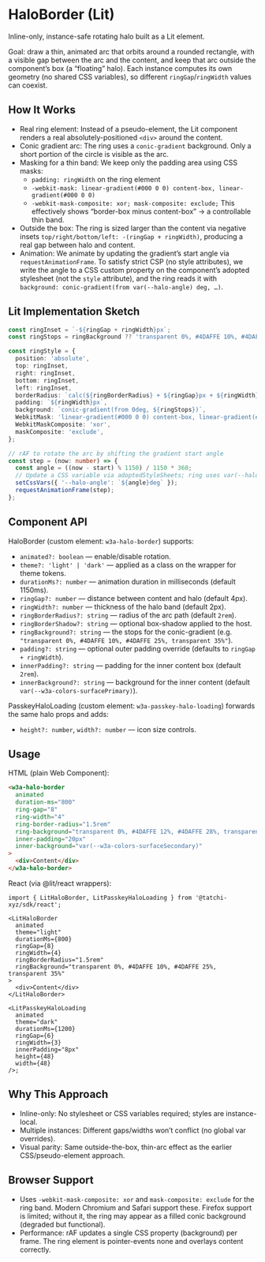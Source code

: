 # HaloBorder (Lit)

Inline-only, instance-safe rotating halo built as a Lit element.

Goal: draw a thin, animated arc that orbits around a rounded rectangle, with a visible gap between the arc and the content, and keep that arc outside the component’s box (a “floating” halo). Each instance computes its own geometry (no shared CSS variables), so different `ringGap`/`ringWidth` values can coexist.

## How It Works

- Real ring element: Instead of a pseudo-element, the Lit component renders a real absolutely-positioned `<div>` around the content.
- Conic gradient arc: The ring uses a `conic-gradient` background. Only a short portion of the circle is visible as the arc.
- Masking for a thin band: We keep only the padding area using CSS masks:
  - `padding: ringWidth` on the ring element
  - `-webkit-mask: linear-gradient(#000 0 0) content-box, linear-gradient(#000 0 0)`
  - `-webkit-mask-composite: xor; mask-composite: exclude;`
  This effectively shows “border-box minus content-box” → a controllable thin band.
- Outside the box: The ring is sized larger than the content via negative insets `top/right/bottom/left: -(ringGap + ringWidth)`, producing a real gap between halo and content.
- Animation: We animate by updating the gradient’s start angle via `requestAnimationFrame`. To satisfy strict CSP (no style attributes), we write the angle to a CSS custom property on the component’s adopted stylesheet (not the `style` attribute), and the ring reads it with `background: conic-gradient(from var(--halo-angle) deg, …)`.

## Lit Implementation Sketch

```ts
const ringInset = `-${ringGap + ringWidth}px`;
const ringStops = ringBackground ?? 'transparent 0%, #4DAFFE 10%, #4DAFFE 25%, transparent 35%';

const ringStyle = {
  position: 'absolute',
  top: ringInset,
  right: ringInset,
  bottom: ringInset,
  left: ringInset,
  borderRadius: `calc(${ringBorderRadius} + ${ringGap}px + ${ringWidth}px)`,
  padding: `${ringWidth}px`,
  background: `conic-gradient(from 0deg, ${ringStops})`,
  WebkitMask: 'linear-gradient(#000 0 0) content-box, linear-gradient(#000 0 0)',
  WebkitMaskComposite: 'xor',
  maskComposite: 'exclude',
};

// rAF to rotate the arc by shifting the gradient start angle
const step = (now: number) => {
  const angle = ((now - start) % 1150) / 1150 * 360;
  // Update a CSS variable via adoptedStyleSheets; ring uses var(--halo-angle)
  setCssVars({ '--halo-angle': `${angle}deg` });
  requestAnimationFrame(step);
};
```

## Component API

HaloBorder (custom element: `w3a-halo-border`) supports:

- `animated?: boolean` — enable/disable rotation.
- `theme?: 'light' | 'dark'` — applied as a class on the wrapper for theme tokens.
- `durationMs?: number` — animation duration in milliseconds (default 1150ms).
- `ringGap?: number` — distance between content and halo (default 4px).
- `ringWidth?: number` — thickness of the halo band (default 2px).
- `ringBorderRadius?: string` — radius of the arc path (default `2rem`).
- `ringBorderShadow?: string` — optional box-shadow applied to the host.
- `ringBackground?: string` — the stops for the conic-gradient (e.g. `"transparent 0%, #4DAFFE 10%, #4DAFFE 25%, transparent 35%"`).
- `padding?: string` — optional outer padding override (defaults to `ringGap + ringWidth`).
- `innerPadding?: string` — padding for the inner content box (default `2rem`).
- `innerBackground?: string` — background for the inner content (default `var(--w3a-colors-surfacePrimary)`).

PasskeyHaloLoading (custom element: `w3a-passkey-halo-loading`) forwards the same halo props and adds:

- `height?: number`, `width?: number` — icon size controls.

## Usage

HTML (plain Web Component):

```html
<w3a-halo-border
  animated
  duration-ms="800"
  ring-gap="8"
  ring-width="4"
  ring-border-radius="1.5rem"
  ring-background="transparent 0%, #4DAFFE 12%, #4DAFFE 28%, transparent 36%"
  inner-padding="20px"
  inner-background="var(--w3a-colors-surfaceSecondary)"
>
  <div>Content</div>
</w3a-halo-border>
```

React (via @lit/react wrappers):

```tsx
import { LitHaloBorder, LitPasskeyHaloLoading } from '@tatchi-xyz/sdk/react';

<LitHaloBorder
  animated
  theme="light"
  durationMs={800}
  ringGap={8}
  ringWidth={4}
  ringBorderRadius="1.5rem"
  ringBackground="transparent 0%, #4DAFFE 10%, #4DAFFE 25%, transparent 35%"
>
  <div>Content</div>
</LitHaloBorder>

<LitPasskeyHaloLoading
  animated
  theme="dark"
  durationMs={1200}
  ringGap={6}
  ringWidth={3}
  innerPadding="8px"
  height={48}
  width={48}
/>;
```

## Why This Approach

- Inline-only: No stylesheet or CSS variables required; styles are instance-local.
- Multiple instances: Different gaps/widths won’t conflict (no global var overrides).
- Visual parity: Same outside-the-box, thin-arc effect as the earlier CSS/pseudo-element approach.

## Browser Support

- Uses `-webkit-mask-composite: xor` and `mask-composite: exclude` for the ring band. Modern Chromium and Safari support these. Firefox support is limited; without it, the ring may appear as a filled conic background (degraded but functional).
- Performance: rAF updates a single CSS property (background) per frame. The ring element is pointer-events none and overlays content correctly.
